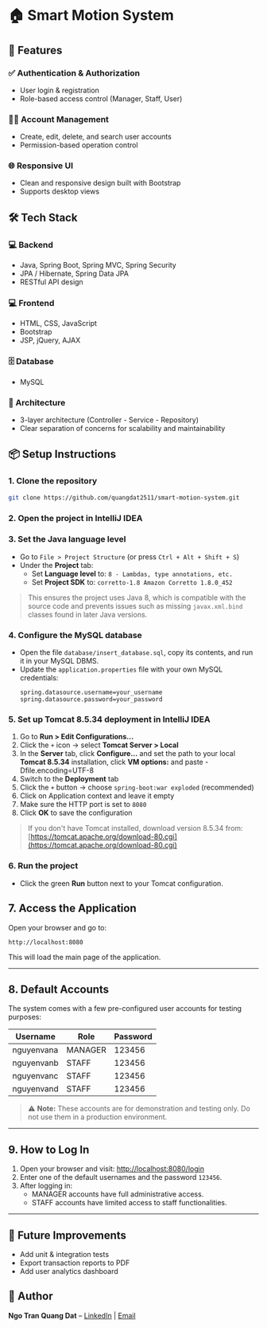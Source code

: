 # 🏠 Smart Motion System


## 🚀 Features

### ✅ Authentication & Authorization

- User login & registration
- Role-based access control (Manager, Staff, User)

### 🧑‍💼 Account Management

- Create, edit, delete, and search user accounts
- Permission-based operation control

### 🌐 Responsive UI

- Clean and responsive design built with Bootstrap
- Supports desktop views

## 🛠 Tech Stack

### 💻 Backend

- Java, Spring Boot, Spring MVC, Spring Security
- JPA / Hibernate, Spring Data JPA
- RESTful API design

### 💻 Frontend

- HTML, CSS, JavaScript
- Bootstrap
- JSP, jQuery, AJAX

### 🗄 Database

- MySQL

### 🔧 Architecture

- 3-layer architecture (Controller - Service - Repository)
- Clear separation of concerns for scalability and maintainability

## 📦 Setup Instructions

### 1. Clone the repository

```bash
git clone https://github.com/quangdat2511/smart-motion-system.git
```

### 2. Open the project in IntelliJ IDEA

### 3. Set the Java language level

- Go to `File > Project Structure` (or press `Ctrl + Alt + Shift + S`)
- Under the **Project** tab:
  - Set **Language level** to: `8 - Lambdas, type annotations, etc.`
  - Set **Project SDK** to: `corretto-1.8 Amazon Corretto 1.8.0_452`

> This ensures the project uses Java 8, which is compatible with the source code and prevents issues such as missing `javax.xml.bind` classes found in later Java versions.

### 4. Configure the MySQL database

- Open the file `database/insert_database.sql`, copy its contents, and run it in your MySQL DBMS.
- Update the `application.properties` file with your own MySQL credentials:
  ```properties
  spring.datasource.username=your_username
  spring.datasource.password=your_password
  ```

### 5. Set up Tomcat 8.5.34 deployment in IntelliJ IDEA

1. Go to **Run > Edit Configurations...**
2. Click the `+` icon → select **Tomcat Server > Local**
3. In the **Server** tab, click **Configure...** and set the path to your local **Tomcat 8.5.34** installation, click **VM options:** and paste -Dfile.encoding=UTF-8
5. Switch to the **Deployment** tab
6. Click the `+` button → choose `spring-boot:war exploded` (recommended)
7. Click on Application context and leave it empty
8. Make sure the HTTP port is set to `8080`
9. Click **OK** to save the configuration

> If you don't have Tomcat installed, download version 8.5.34 from: [https://tomcat.apache.org/download-80.cgi](https://tomcat.apache.org/download-80.cgi)

### 6. Run the project

- Click the green **Run** button next to your Tomcat configuration.

## 7. Access the Application

Open your browser and go to:

```http
http://localhost:8080
```

This will load the main page of the application.

---

## 8. Default Accounts

The system comes with a few pre-configured user accounts for testing purposes:

| Username   | Role    | Password |
| ---------- | ------- | -------- |
| nguyenvana | MANAGER | 123456   |
| nguyenvanb | STAFF   | 123456   |
| nguyenvanc | STAFF   | 123456   |
| nguyenvand | STAFF   | 123456   |

> ⚠️ **Note:** These accounts are for demonstration and testing only. Do not use them in a production environment.

---

## 9. How to Log In

1. Open your browser and visit: [http://localhost:8080/login](http://localhost:8080/login)
2. Enter one of the default usernames and the password `123456`.
3. After logging in:
   - MANAGER accounts have full administrative access.
   - STAFF accounts have limited access to staff functionalities.

---

## 🧠 Future Improvements

- Add unit & integration tests
- Export transaction reports to PDF
- Add user analytics dashboard

## 🤝 Author

**Ngo Tran Quang Dat** – [LinkedIn](https://linkedin.com/in/ntqdat) | [Email](mailto\:ngotranquangdat2511@gmail.com)

